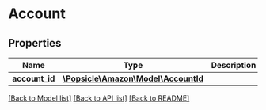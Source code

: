 # Account

## Properties
Name | Type | Description | Notes
------------ | ------------- | ------------- | -------------
**account_id** | [**\Popsicle\Amazon\Model\AccountId**](AccountId.md) |  | 

[[Back to Model list]](../../README.md#documentation-for-models) [[Back to API list]](../../README.md#documentation-for-api-endpoints) [[Back to README]](../../README.md)

